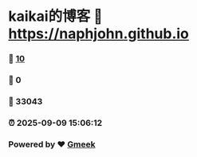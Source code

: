 # kaikai的博客 :link: https://naphjohn.github.io 
### :page_facing_up: [10](https://naphjohn.github.io/tag.html) 
### :speech_balloon: 0 
### :hibiscus: 33043 
### :alarm_clock: 2025-09-09 15:06:12 
### Powered by :heart: [Gmeek](https://github.com/Meekdai/Gmeek)
